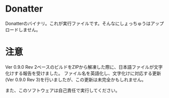 ﻿# Donatter
Donatterのバイナリ。これが実行ファイルです。そんなにしょっちゅうはアップロードしません。

# 注意
Ver 0.9.0 Rev 2ベースのビルドをZIPから解凍した際に、日本語ファイルが文字化けする報告を受けました。
ファイル名を英語化し、文字化けに対応する更新(Ver 0.9.0 Rev 3)を行いましたが、この更新は未完全かもしれません。

また、このソフトウェアは自己責任で実行してください。
